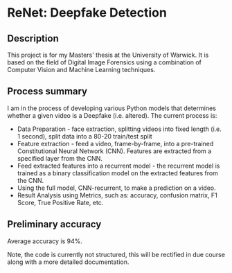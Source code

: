 # ReNet: Deepfake Detection

## Description
This project is for my Masters' thesis at the University of Warwick. It is based on the field of Digital Image Forensics using a combination of Computer Vision and Machine Learning techniques.

## Process summary
I am in the process of developing various Python models that determines whether a given video is a Deepfake (i.e. altered). The current process is:

 - Data Preparation - face extraction, splitting videos into fixed length (i.e. 1 second), split data into a 80-20 train/test split
 - Feature extraction - feed a video, frame-by-frame, into a pre-trained Constitutional Neural Network (CNN). Features are extracted from a specified layer from the CNN.
 - Feed extracted features into a recurrent model - the recurrent model is trained as a binary classification model on the extracted features from the CNN.
 - Using the full model, CNN-recurrent, to make a prediction on a video.
 - Result Analysis using Metrics, such as: accuracy, confusion matrix, F1 Score, True Positive Rate, etc.
## Preliminary accuracy
Average accuracy is 94%.

Note, the code is currently not structured, this will be rectified in due course along with a more detailed documentation.